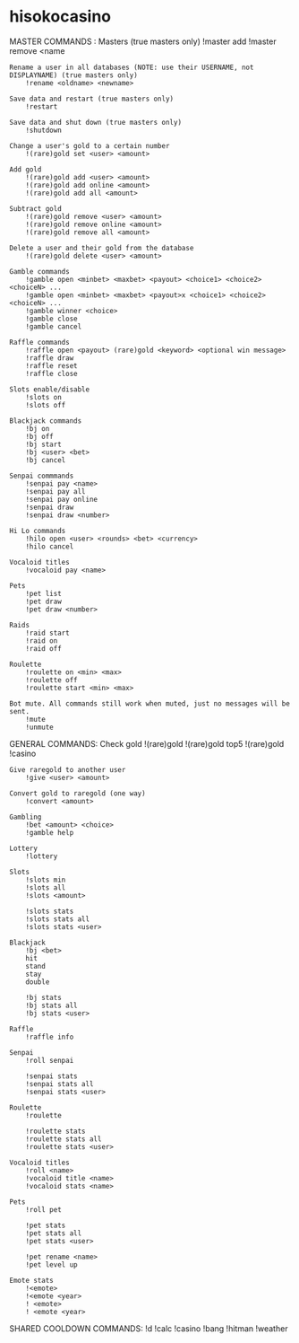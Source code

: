 # hisokocasino
 
MASTER COMMANDS :
    Masters (true masters only)
        !master add <name>
        !master remove <name

    Rename a user in all databases (NOTE: use their USERNAME, not DISPLAYNAME) (true masters only)
        !rename <oldname> <newname>

    Save data and restart (true masters only)
        !restart

    Save data and shut down (true masters only)
        !shutdown

    Change a user's gold to a certain number
        !(rare)gold set <user> <amount>

    Add gold
        !(rare)gold add <user> <amount>
        !(rare)gold add online <amount>
        !(rare)gold add all <amount>

    Subtract gold
        !(rare)gold remove <user> <amount>
        !(rare)gold remove online <amount>
        !(rare)gold remove all <amount>

    Delete a user and their gold from the database
        !(rare)gold delete <user> <amount>

    Gamble commands
        !gamble open <minbet> <maxbet> <payout> <choice1> <choice2> <choiceN> ...
        !gamble open <minbet> <maxbet> <payout>x <choice1> <choice2> <choiceN> ...
        !gamble winner <choice>
        !gamble close
        !gamble cancel

    Raffle commands
        !raffle open <payout> (rare)gold <keyword> <optional win message>
        !raffle draw
        !raffle reset
        !raffle close

    Slots enable/disable
        !slots on
        !slots off

    Blackjack commands
        !bj on
        !bj off
        !bj start
        !bj <user> <bet>
        !bj cancel

    Senpai commmands
        !senpai pay <name>
        !senpai pay all
        !senpai pay online
        !senpai draw
        !senpai draw <number>

    Hi Lo commands
        !hilo open <user> <rounds> <bet> <currency>
        !hilo cancel

    Vocaloid titles
        !vocaloid pay <name>

    Pets
        !pet list
        !pet draw
        !pet draw <number>

    Raids
        !raid start
        !raid on
        !raid off

    Roulette
        !roulette on <min> <max>
        !roulette off
        !roulette start <min> <max>

    Bot mute. All commands still work when muted, just no messages will be sent.
        !mute
        !unmute


GENERAL COMMANDS:
    Check gold
        !(rare)gold
        !(rare)gold top5
        !(rare)gold <user>
        !casino

    Give raregold to another user
        !give <user> <amount>

    Convert gold to raregold (one way)
        !convert <amount>

    Gambling
        !bet <amount> <choice>
        !gamble help

    Lottery
        !lottery

    Slots
        !slots min
        !slots all
        !slots <amount>

        !slots stats
        !slots stats all
        !slots stats <user>

    Blackjack
        !bj <bet>
        hit
        stand
        stay
        double

        !bj stats
        !bj stats all
        !bj stats <user>

    Raffle
        !raffle info

    Senpai
        !roll senpai

        !senpai stats
        !senpai stats all
        !senpai stats <user>

    Roulette
        !roulette

        !roulette stats
        !roulette stats all
        !roulette stats <user>

    Vocaloid titles
        !roll <name>
        !vocaloid title <name>
        !vocaloid stats <name>

    Pets
        !roll pet

        !pet stats
        !pet stats all
        !pet stats <user>

        !pet rename <name>
        !pet level up

    Emote stats
        !<emote>
        !<emote <year>
        ! <emote>
        ! <emote <year>


SHARED COOLDOWN COMMANDS:
    !d<number>
    !calc <num><operation><num>
    !casino
    !bang <user>
    !hitman
    !weather

